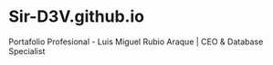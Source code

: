 # Sir-D3V.github.io
Portafolio Profesional - Luis Miguel Rubio Araque | CEO &amp; Database Specialist
